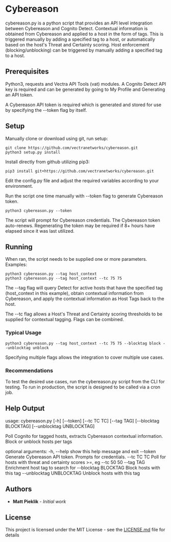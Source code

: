# Cybereason

cybereason.py is a python script that provides an API level integration between Cybereason and Cognito Detect.
Contextual information is obtained from Cybereason and applied to a host in the form of tags.  This is triggered manually
by adding a specified tag to a host, or automatically based on the host's Threat and Certainty scoring.
Host enforcement (blocking/unblocking) can be triggered by manually adding a specified tag to a host.

## Prerequisites

Python3, requests and Vectra API Tools (vat) modules.
A Cognito Detect API key is required and can be generated by going to My Profile and Generating an API token.  

A Cybereason API token is required which is generated and stored for use by specifying the --token flag by itself.

## Setup
Manually clone or download using git, run setup:
```
git clone https://github.com/vectranetworks/cybereason.git
python3 setup.py install
```

Install directly from github utilizing pip3:
```
pip3 install git+https://github.com/vectranetworks/cybereason.git
```

Edit the config.py file and adjust the required variables according to your environment.

Run the script one time manually with --token flag to generate Cybereason token.

```
python3 cybereason.py --token
```
The script will prompt for Cybereason credentials.  The Cybereason token auto-renews.  Regenerating the token may be
required if 8+ hours have elapsed since it was last utilized.

## Running

When ran, the script needs to be supplied one or more parameters.  Examples:


```
python3 cybereason.py --tag host_context
python3 cybereason.py --tag host_context --tc 75 75
```

The --tag flag will query Detect for active hosts that have the specified tag (host_context in this example), 
obtain contextual information from Cybereason, and apply the contextual information as Host Tags back to the host. 

The --tc flag allows a Host's Threat and Certainty scoring thresholds to be supplied for contextual tagging.  Flags can
be combined.

### Typical Usage
```
python3 cybereason.py --tag host_context --tc 75 75 --blocktag block --unblocktag unblock
```
Specifying multiple flags allows the integration to cover multiple use cases. 

### Recommendations
To test the desired use cases, run the cybereason.py script from the CLI for testing.  To run in production, the script 
is designed to be called via a cron job.
 
 
## Help Output

usage: cybereason.py [-h] [--token] [--tc TC TC] [--tag TAG]
                     [--blocktag BLOCKTAG] [--unblocktag UNBLOCKTAG]

Poll Cognito for tagged hosts, extracts Cybereason contextual information.  Block or unblock hosts per tags

optional arguments:
  -h, --help            show this help message and exit
  --token               Generate Cybereason API token.  Prompts for credentials.
  --tc TC TC            Poll for hosts with threat and certainty scores >=, eg --tc 50 50
  --tag TAG             Enrichment host tag to search for
  --blocktag BLOCKTAG   Block hosts with this tag
  --unblocktag UNBLOCKTAG
                        Unblock hosts with this tag


## Authors

* **Matt Pieklik** - *Initial work*

## License

This project is licensed under the MIT License - see the [LICENSE.md](LICENSE.md) file for details
